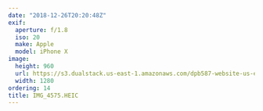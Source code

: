 ```yaml
---
date: "2018-12-26T20:20:48Z"
exif:
  aperture: f/1.8
  iso: 20
  make: Apple
  model: iPhone X
image:
  height: 960
  url: https://s3.dualstack.us-east-1.amazonaws.com/dpb587-website-us-east-1/asset/gallery/2018-colorado-winter-trip/5543d4ef-a546-eb29-bda9-a1a565d6e08a~1280.jpg
  width: 1280
ordering: 14
title: IMG_4575.HEIC
---
```

